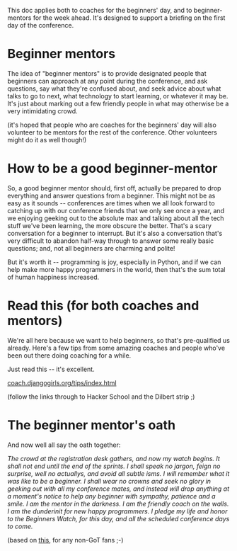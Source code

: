 This doc applies both to coaches for the beginners' day, and to
beginner-mentors for the week ahead.  It's designed to support a briefing on
the first day of the conference.


# Beginner mentors

The idea of "beginner mentors" is to provide designated people that beginners
can approach at any point during the conference, and ask questions, say what
they're confused about, and seek advice about what talks to go to next, what
technology to start learning, or whatever it may be.  It's just about marking
out a few friendly people in what may otherwise be a very intimidating crowd.

(it's hoped that people who are coaches for the beginners' day will also
volunteer to be mentors for the rest of the conference.  Other volunteers
might do it as well though!)

# How to be a good beginner-mentor

So, a good beginner mentor should, first off, actually be prepared to drop
everything and answer questions from a beginner.  This might not be as easy
as it sounds -- conferences are times when we all look forward to catching
up with our conference friends that we only see once a year, and we enjoying
geeking out to the absolute max and talking about all the tech stuff we've
been learning, the more obscure the better.  That's a scary conversation for a
beginner to interrupt.  But it's also a conversation that's very difficult
to abandon half-way through to answer some really basic questions;  and, not
all beginners are charming and polite!

But it's worth it -- programming is joy, especially in Python, and if we
can help make more happy programmers in the world, then that's the sum total
of human happiness increased.


# Read this (for both coaches and mentors)

We're all here because we want to help beginners, so that's pre-qualified us
already.  Here's a few tips from some amazing coaches and people who've been
out there doing coaching for a while.

Just read this -- it's excellent.

[coach.djangogirls.org/tips/index.html](http://coach.djangogirls.org/tips/index.html)

(follow the links through to Hacker School and the Dilbert strip ;)


# The beginner mentor's oath

And now well all say the oath together:


*The crowd at the registration desk gathers, and now my watch begins. It shall
not end until the end of the sprints. I shall speak no jargon, feign no
surprise, well no actuallys, and avoid all subtle isms.  I will remember what
it was like to be a beginner. I shall wear no crowns and seek no glory in
geeking out with all my conference mates, and instead will drop anything at a
moment's notice to help any beginner with sympathy, patience and a smile.
I am the mentor in the darkness. I am the friendly coach on the walls. I am the
dunderinit for new happy programmers. I pledge my life and honor to the
Beginners Watch, for this day, and all the scheduled conference days to come.*

(based on [this](http://gameofthrones.wikia.com/wiki/Night%27s_Watch), for any
non-GoT fans ;-)
